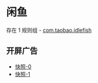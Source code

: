 # 闲鱼

存在 1 规则组 - [com.taobao.idlefish](/src/apps/com.taobao.idlefish.ts)

## 开屏广告

- [快照-0](https://i.gkd.li/import/import/12668670)
- [快照-1](https://i.gkd.li/import/import/13049015)
